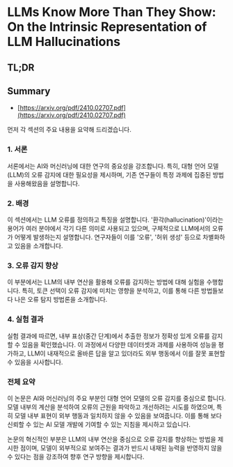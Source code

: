 # LLMs Know More Than They Show: On the Intrinsic Representation of LLM Hallucinations
## TL;DR
## Summary
- [https://arxiv.org/pdf/2410.02707.pdf](https://arxiv.org/pdf/2410.02707.pdf)

먼저 각 섹션의 주요 내용을 요약해 드리겠습니다.

### 1. 서론
서론에서는 AI와 머신러닝에 대한 연구의 중요성을 강조합니다. 특히, 대형 언어 모델(LLM)의 오류 감지에 대한 필요성을 제시하며, 기존 연구들이 특정 과제에 집중된 방법을 사용해왔음을 설명합니다.

### 2. 배경
이 섹션에서는 LLM 오류를 정의하고 특징을 설명합니다. '환각(hallucination)'이라는 용어가 여러 분야에서 각기 다른 의미로 사용되고 있으며, 구체적으로 LLM에서의 오류가 어떻게 발생하는지 설명합니다. 연구자들이 이를 '오류', '허위 생성' 등으로 차별화하고 있음을 소개합니다.

### 3. 오류 감지 향상
이 부분에서는 LLM의 내부 연산을 활용해 오류를 감지하는 방법에 대해 실험을 수행합니다. 특히, 토큰 선택이 오류 감지에 미치는 영향을 분석하고, 이를 통해 다른 방법들보다 나은 오류 탐지 방법론을 소개합니다.

### 4. 실험 결과
실험 결과에 따르면, 내부 표상(중간 단계)에서 추출한 정보가 정확성 있게 오류를 감지할 수 있음을 확인했습니다. 이 과정에서 다양한 데이터셋과 과제를 사용하여 성능을 평가하고, LLM이 내재적으로 올바른 답을 알고 있더라도 외부 행동에서 이를 잘못 표현할 수 있음을 시사합니다.

### 전체 요약
이 논문은 AI와 머신러닝의 주요 부분인 대형 언어 모델의 오류 감지를 중심으로 합니다. 모델 내부의 계산을 분석하여 오류의 근원을 파악하고 개선하려는 시도를 하였으며, 특히 모델 내부 표현이 외부 행동과 일치하지 않을 수 있음을 보여줍니다. 이를 통해 보다 신뢰할 수 있는 AI 모델 개발에 기여할 수 있는 지침을 제시하고 있습니다.

논문의 혁신적인 부분은 LLM의 내부 연산을 중심으로 오류 감지를 향상하는 방법을 제시한 점이며, 모델이 외부적으로 보여주는 결과가 반드시 내재된 능력을 반영하지 않을 수 있다는 점을 강조하여 향후 연구 방향을 제시합니다.
